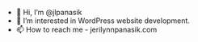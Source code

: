 - 👋 Hi, I’m @jlpanasik
- 👀 I’m interested in WordPress website development.
- 📫 How to reach me - jerilynnpanasik.com

